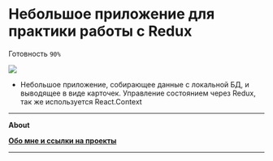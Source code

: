 # Небольшое приложение для практики работы с Redux


Готовность `90%`

![](https://https://github.com/Areave/resto/blob/master/public/screen.png)


- Небольшое приложение, собирающее данные с локальной БД, и выводящее в виде карточек. Управление состоянием через Redux, так же используется React.Context


______________________


**About**

**[Обо мне и ссылки на проекты](https://github.com/Areave/about/#readme)**
_____________________